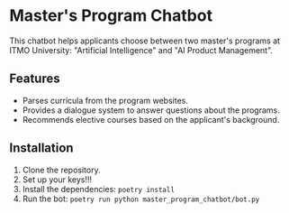 # Master's Program Chatbot

This chatbot helps applicants choose between two master's programs at ITMO University: "Artificial Intelligence" and "AI Product Management".

## Features

- Parses curricula from the program websites.
- Provides a dialogue system to answer questions about the programs.
- Recommends elective courses based on the applicant's background.

## Installation

1. Clone the repository.
2. Set up your keys!!!
3. Install the dependencies: `poetry install`
4. Run the bot: `poetry run python master_program_chatbot/bot.py`

